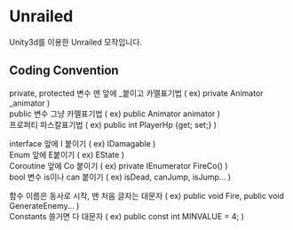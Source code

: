 # Unrailed
Unity3d를 이용한 Unrailed 모작입니다.


## Coding Convention

private, protected 변수 맨 앞에 _붙이고 카멜표기법     ( ex) private Animator _animator ) <br>
public 변수 그냥 카멜표기법                           ( ex) public Animator animator ) <br>
프로퍼티 파스칼표기법                                 ( ex) public int PlayerHp {get; set;} ) <br>

interface 앞에 I 붙이기                              ( ex) IDamagable ) <br>
Enum 앞에 E붙이기                                    ( ex) EState ) <br>
Coroutine 앞에 Co 붙이기                             ( ex) private IEnumerator FireCo() ) <br>
bool 변수 is이나 can 붙이기                           ( ex) isDead, canJump, isJump... ) <br>

함수 이름은 동사로 시작, 맨 처음 글자는 대문자          ( ex) public void Fire, public void GenerateEnemy... ) <br>
Constants 쓸거면 다 대문자                            ( ex) public const int MINVALUE = 4; ) <br>
